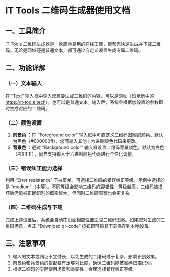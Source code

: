 # IT Tools 二维码生成器使用文档

## 一、工具简介

IT Tools 二维码生成器是一款简单易用的在线工具，能帮您快速生成并下载二维码。无论是网址还是普通文本，都可通过自定义设置生成专属二维码。

## 二、功能详解

### （一）文本输入

在 “Text” 输入框中输入您想要生成二维码的内容。可以是网址（如示例中的<https://it-tools.tech>），也可以是普通文本。输入后，系统会根据您设置的参数即时生成对应的二维码。

### （二）颜色设置

  1. **前景色** ：在 “Foreground color” 输入框中可自定义二维码图案的颜色。默认为黑色（#000000ff），您可输入其他十六进制颜色代码来更改。
  2. **背景色** ：通过 “Background color” 输入框设置二维码背景颜色。默认为白色（#ffffffff），同样支持输入十六进制颜色代码进行个性化调整。

### （三）错误纠正能力选择

利用 “Error resistance” 下拉菜单，可选择二维码的错误纠正等级。示例中选择的是 “medium”（中等）。不同等级会影响二维码的容错性，等级越高，二维码被损坏后仍能被正确识别的概率越大，但同时二维码图案也会更复杂。

### （四）二维码生成与下载

完成上述设置后，系统会自动在页面相应位置生成二维码图案。如果您对生成的二维码满意，点击 “Download qr-code” 按钮即可将其下载保存到本地设备。

## 三、注意事项

  1. 输入的文本或网址不宜过长，以免生成的二维码过于复杂，影响识别效果。
  2. 前景色和背景色的搭配要有足够对比度，确保二维码能被准确扫描识别。
  3. 根据二维码的实际使用场景和重要性，合理选择错误纠正等级。